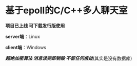 # 基于epoll的C/C++多人聊天室

**项目已上线 可下载发行版使用**

**server端**：Linux

**client端**：Windows

**_超绝加密算法 消息读完即销毁 不留任何痕迹_**(其实是没有数据库)
